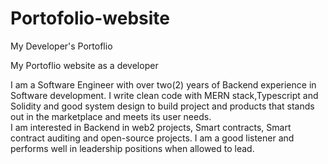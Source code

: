 # Portofolio-website
My Developer's Portoflio

My Portoflio website as a developer 

I am a Software Engineer with over two(2) years of Backend experience in Software development.
                    I write clean code with MERN stack,Typescript and Solidity and good system design to build
                    project and products that stands out in the marketplace and meets its user needs.  
                    I am interested in Backend in web2 projects, Smart contracts, Smart contract auditing and open-source 
                    projects. I am a good listener and performs well in leadership positions when allowed to lead.
